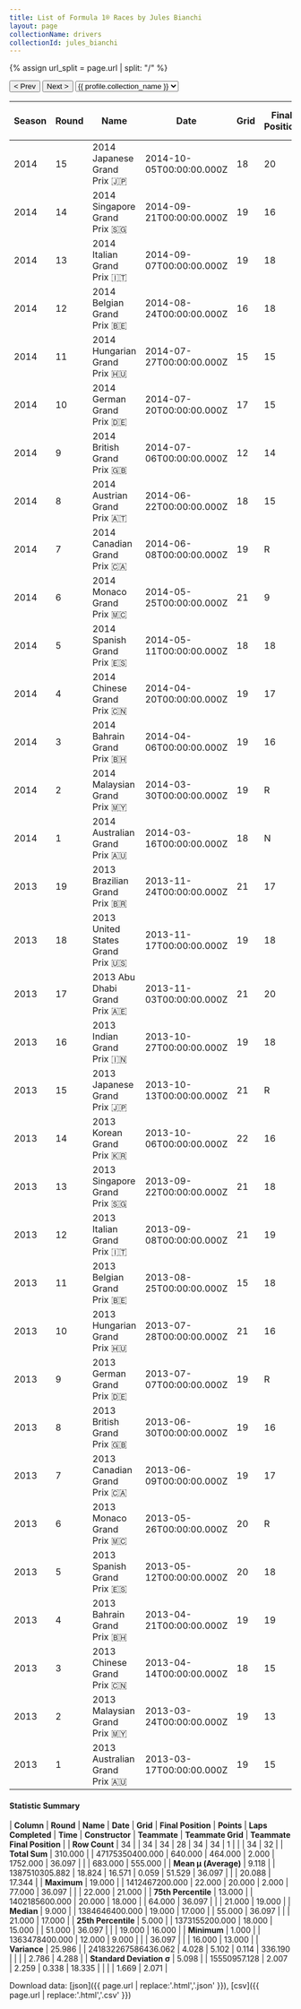```yaml
---
title: List of Formula 1® Races by Jules Bianchi
layout: page
collectionName: drivers
collectionId: jules_bianchi
---
```


{% assign url_split = page.url | split: "/" %}
<div id="collection-navigation">
<button onclick="selector.options[selector.selectedIndex-1].value && (window.location = selector.options[selector.selectedIndex-1].value);">&lt; Prev</button>
<button onclick="selector.options[selector.selectedIndex+1].value && (window.location = selector.options[selector.selectedIndex+1].value);">Next &gt;</button>
<select id="selector" onchange="this.options[this.selectedIndex].value && (window.location = this.options[this.selectedIndex].value);">
  {% for collectionId in site.data[page.collectionName].refs %}
    {% if collectionId == page.collectionId %}
      {% assign selected = "selected" %}
    {% else %}
      {% assign selected = "" %}
    {% endif %}
    {% assign profile = site.data[page.collectionName][collectionId].profile %}
    <option value="/f1/{{ page.collectionName }}/{{ collectionId }}/{{ url_split[4] }}" {{ selected }}>{{ profile.collection_name }}</option>
  {% endfor %}
</select>
</div>

| Season | Round | Name | Date | Grid | Final Position | Points | Laps Completed | Time | Constructor | Teammate | Teammate Grid | Teammate Final Position |
|--|--|--|--|--|--|--|--|--|--|--|--|--|
| 2014 | 15 | 2014 Japanese Grand Prix 🇯🇵 | 2014-10-05T00:00:00.000Z | 18 | 20 | 0.0 | 41 |   | Marussia 🇷🇺 | [Max Chilton 🇬🇧](/f1/drivers/chilton) | 21 | 18 |
| 2014 | 14 | 2014 Singapore Grand Prix 🇸🇬 | 2014-09-21T00:00:00.000Z | 19 | 16 | 0.0 | 60 | +1:34.543 | Marussia 🇷🇺 | [Max Chilton 🇬🇧](/f1/drivers/chilton) | 21 | 17 |
| 2014 | 13 | 2014 Italian Grand Prix 🇮🇹 | 2014-09-07T00:00:00.000Z | 19 | 18 | 0.0 | 52 |   | Marussia 🇷🇺 | [Max Chilton 🇬🇧](/f1/drivers/chilton) | 20 | R |
| 2014 | 12 | 2014 Belgian Grand Prix 🇧🇪 | 2014-08-24T00:00:00.000Z | 16 | 18 | 0.0 | 39 |   | Marussia 🇷🇺 | [Max Chilton 🇬🇧](/f1/drivers/chilton) | 19 | 16 |
| 2014 | 11 | 2014 Hungarian Grand Prix 🇭🇺 | 2014-07-27T00:00:00.000Z | 15 | 15 | 0.0 | 69 |   | Marussia 🇷🇺 | [Max Chilton 🇬🇧](/f1/drivers/chilton) | 18 | 16 |
| 2014 | 10 | 2014 German Grand Prix 🇩🇪 | 2014-07-20T00:00:00.000Z | 17 | 15 | 0.0 | 66 |   | Marussia 🇷🇺 | [Max Chilton 🇬🇧](/f1/drivers/chilton) | 21 | 17 |
| 2014 | 9 | 2014 British Grand Prix 🇬🇧 | 2014-07-06T00:00:00.000Z | 12 | 14 | 0.0 | 51 |   | Marussia 🇷🇺 | [Max Chilton 🇬🇧](/f1/drivers/chilton) | 17 | 16 |
| 2014 | 8 | 2014 Austrian Grand Prix 🇦🇹 | 2014-06-22T00:00:00.000Z | 18 | 15 | 0.0 | 69 |   | Marussia 🇷🇺 | [Max Chilton 🇬🇧](/f1/drivers/chilton) | 21 | 17 |
| 2014 | 7 | 2014 Canadian Grand Prix 🇨🇦 | 2014-06-08T00:00:00.000Z | 19 | R | 0.0 | 0 |   | Marussia 🇷🇺 | [Max Chilton 🇬🇧](/f1/drivers/chilton) | 18 | R |
| 2014 | 6 | 2014 Monaco Grand Prix 🇲🇨 | 2014-05-25T00:00:00.000Z | 21 | 9 | 2.0 | 77 |   | Marussia 🇷🇺 | [Max Chilton 🇬🇧](/f1/drivers/chilton) | 19 | 14 |
| 2014 | 5 | 2014 Spanish Grand Prix 🇪🇸 | 2014-05-11T00:00:00.000Z | 18 | 18 | 0.0 | 64 |   | Marussia 🇷🇺 | [Max Chilton 🇬🇧](/f1/drivers/chilton) | 17 | 19 |
| 2014 | 4 | 2014 Chinese Grand Prix 🇨🇳 | 2014-04-20T00:00:00.000Z | 19 | 17 | 0.0 | 53 |   | Marussia 🇷🇺 | [Max Chilton 🇬🇧](/f1/drivers/chilton) | 21 | 19 |
| 2014 | 3 | 2014 Bahrain Grand Prix 🇧🇭 | 2014-04-06T00:00:00.000Z | 19 | 16 | 0.0 | 56 |   | Marussia 🇷🇺 | [Max Chilton 🇬🇧](/f1/drivers/chilton) | 21 | 13 |
| 2014 | 2 | 2014 Malaysian Grand Prix 🇲🇾 | 2014-03-30T00:00:00.000Z | 19 | R | 0.0 | 8 |   | Marussia 🇷🇺 | [Max Chilton 🇬🇧](/f1/drivers/chilton) | 21 | 15 |
| 2014 | 1 | 2014 Australian Grand Prix 🇦🇺 | 2014-03-16T00:00:00.000Z | 18 | N | 0.0 | 49 |   | Marussia 🇷🇺 | [Max Chilton 🇬🇧](/f1/drivers/chilton) | 17 | 13 |
| 2013 | 19 | 2013 Brazilian Grand Prix 🇧🇷 | 2013-11-24T00:00:00.000Z | 21 | 17 | 0.0 | 69 |   | Marussia 🇷🇺 | [Max Chilton 🇬🇧](/f1/drivers/chilton) | 22 | 19 |
| 2013 | 18 | 2013 United States Grand Prix 🇺🇸 | 2013-11-17T00:00:00.000Z | 19 | 18 | 0.0 | 55 |   | Marussia 🇷🇺 | [Max Chilton 🇬🇧](/f1/drivers/chilton) | 21 | 21 |
| 2013 | 17 | 2013 Abu Dhabi Grand Prix 🇦🇪 | 2013-11-03T00:00:00.000Z | 21 | 20 | 0.0 | 53 |   | Marussia 🇷🇺 | [Max Chilton 🇬🇧](/f1/drivers/chilton) | 20 | 21 |
| 2013 | 16 | 2013 Indian Grand Prix 🇮🇳 | 2013-10-27T00:00:00.000Z | 19 | 18 | 0.0 | 58 |   | Marussia 🇷🇺 | [Max Chilton 🇬🇧](/f1/drivers/chilton) | 22 | 17 |
| 2013 | 15 | 2013 Japanese Grand Prix 🇯🇵 | 2013-10-13T00:00:00.000Z | 21 | R | 0.0 | 0 |   | Marussia 🇷🇺 | [Max Chilton 🇬🇧](/f1/drivers/chilton) | 18 | 19 |
| 2013 | 14 | 2013 Korean Grand Prix 🇰🇷 | 2013-10-06T00:00:00.000Z | 22 | 16 | 0.0 | 55 | +1:07.970 | Marussia 🇷🇺 | [Max Chilton 🇬🇧](/f1/drivers/chilton) | 21 | 17 |
| 2013 | 13 | 2013 Singapore Grand Prix 🇸🇬 | 2013-09-22T00:00:00.000Z | 21 | 18 | 0.0 | 60 |   | Marussia 🇷🇺 | [Max Chilton 🇬🇧](/f1/drivers/chilton) | 22 | 17 |
| 2013 | 12 | 2013 Italian Grand Prix 🇮🇹 | 2013-09-08T00:00:00.000Z | 21 | 19 | 0.0 | 52 |   | Marussia 🇷🇺 | [Max Chilton 🇬🇧](/f1/drivers/chilton) | 22 | 20 |
| 2013 | 11 | 2013 Belgian Grand Prix 🇧🇪 | 2013-08-25T00:00:00.000Z | 15 | 18 | 0.0 | 43 |   | Marussia 🇷🇺 | [Max Chilton 🇬🇧](/f1/drivers/chilton) | 16 | 19 |
| 2013 | 10 | 2013 Hungarian Grand Prix 🇭🇺 | 2013-07-28T00:00:00.000Z | 21 | 16 | 0.0 | 67 |   | Marussia 🇷🇺 | [Max Chilton 🇬🇧](/f1/drivers/chilton) | 22 | 17 |
| 2013 | 9 | 2013 German Grand Prix 🇩🇪 | 2013-07-07T00:00:00.000Z | 19 | R | 0.0 | 21 |   | Marussia 🇷🇺 | [Max Chilton 🇬🇧](/f1/drivers/chilton) | 21 | 19 |
| 2013 | 8 | 2013 British Grand Prix 🇬🇧 | 2013-06-30T00:00:00.000Z | 19 | 16 | 0.0 | 52 | +36.097 | Marussia 🇷🇺 | [Max Chilton 🇬🇧](/f1/drivers/chilton) | 20 | 17 |
| 2013 | 7 | 2013 Canadian Grand Prix 🇨🇦 | 2013-06-09T00:00:00.000Z | 19 | 17 | 0.0 | 68 |   | Marussia 🇷🇺 | [Max Chilton 🇬🇧](/f1/drivers/chilton) | 20 | 19 |
| 2013 | 6 | 2013 Monaco Grand Prix 🇲🇨 | 2013-05-26T00:00:00.000Z | 20 | R | 0.0 | 58 |   | Marussia 🇷🇺 | [Max Chilton 🇬🇧](/f1/drivers/chilton) | 22 | 14 |
| 2013 | 5 | 2013 Spanish Grand Prix 🇪🇸 | 2013-05-12T00:00:00.000Z | 20 | 18 | 0.0 | 64 |   | Marussia 🇷🇺 | [Max Chilton 🇬🇧](/f1/drivers/chilton) | 21 | 19 |
| 2013 | 4 | 2013 Bahrain Grand Prix 🇧🇭 | 2013-04-21T00:00:00.000Z | 19 | 19 | 0.0 | 56 |   | Marussia 🇷🇺 | [Max Chilton 🇬🇧](/f1/drivers/chilton) | 21 | 20 |
| 2013 | 3 | 2013 Chinese Grand Prix 🇨🇳 | 2013-04-14T00:00:00.000Z | 18 | 15 | 0.0 | 55 |   | Marussia 🇷🇺 | [Max Chilton 🇬🇧](/f1/drivers/chilton) | 19 | 17 |
| 2013 | 2 | 2013 Malaysian Grand Prix 🇲🇾 | 2013-03-24T00:00:00.000Z | 19 | 13 | 0.0 | 55 |   | Marussia 🇷🇺 | [Max Chilton 🇬🇧](/f1/drivers/chilton) | 21 | 16 |
| 2013 | 1 | 2013 Australian Grand Prix 🇦🇺 | 2013-03-17T00:00:00.000Z | 19 | 15 | 0.0 | 57 |   | Marussia 🇷🇺 | [Max Chilton 🇬🇧](/f1/drivers/chilton) | 20 | 17 |

#### Statistic Summary

| **Column** | **Round** | **Name** | **Date** | **Grid** | **Final Position** | **Points** | **Laps Completed** | **Time** | **Constructor** | **Teammate** | **Teammate Grid** | **Teammate Final Position** |
| **Row Count** | 34 |  | 34 | 34 | 28 | 34 | 34 | 1 |  |  | 34 | 32 |
| **Total Sum** | 310.000 |  | 47175350400.000 | 640.000 | 464.000 | 2.000 | 1752.000 | 36.097 |  |  | 683.000 | 555.000 |
| **Mean μ (Average)** | 9.118 |  | 1387510305.882 | 18.824 | 16.571 | 0.059 | 51.529 | 36.097 |  |  | 20.088 | 17.344 |
| **Maximum** | 19.000 |  | 1412467200.000 | 22.000 | 20.000 | 2.000 | 77.000 | 36.097 |  |  | 22.000 | 21.000 |
| **75th Percentile** | 13.000 |  | 1402185600.000 | 20.000 | 18.000 |  | 64.000 | 36.097 |  |  | 21.000 | 19.000 |
| **Median** | 9.000 |  | 1384646400.000 | 19.000 | 17.000 |  | 55.000 | 36.097 |  |  | 21.000 | 17.000 |
| **25th Percentile** | 5.000 |  | 1373155200.000 | 18.000 | 15.000 |  | 51.000 | 36.097 |  |  | 19.000 | 16.000 |
| **Minimum** | 1.000 |  | 1363478400.000 | 12.000 | 9.000 |  |  | 36.097 |  |  | 16.000 | 13.000 |
| **Variance** | 25.986 |  | 241832267586436.062 | 4.028 | 5.102 | 0.114 | 336.190 |  |  |  | 2.786 | 4.288 |
| **Standard Deviation σ** | 5.098 |  | 15550957.128 | 2.007 | 2.259 | 0.338 | 18.335 |  |  |  | 1.669 | 2.071 |

Download data: [json]({{ page.url | replace:'.html','.json' }}), [csv]({{ page.url | replace:'.html','.csv' }})
